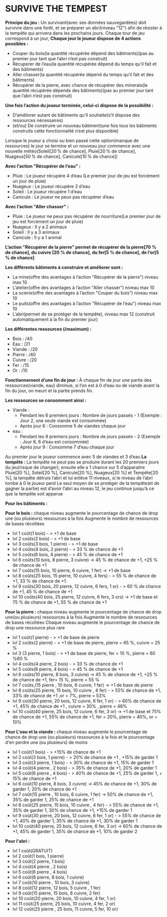 # SURVIVE THE TEMPEST

**Principe du jeu :** Un survivant(avec ses données sauvegardées) doit survivre dans une forêt, et se préparer un abri(niveau "12") afin de résister à la tempête qui arrivera dans les
prochains jours.
Chaque tour de jeu correspond à un jour,
**Chaque jour le joueur dispose de 4 actions possibles :**

- Couper du bois(la quantité récupérée dépend des bâtiments)(pas au premier jour tant que l’abri n’est pas construit)
- Récuperer de l’eau(la quantité récupérée dépend du temps qu’il fait et des bâtiments)
- Aller chasser(la quantité récupérée dépend du temps qu’il fait et des bâtiments)
- Récupérer de la pierre, avec chance de récupérer des minerais(la quantité récupérée dépends des bâtiments)(pas au premier jour tant que l’abri n’est pas construit)

**Une fois l’action du joueur terminée, celui-ci dispose de la possibilité :**

- D’améliorer autant de bâtiments qu’il souhaite(s’il dispose des ressources nécessaires)
- (et/ou) De construire un nouveau bâtiment(une fois tous les bâtiments construits cette fonctionnalité n’est plus disponible)

Lorsque le joueur a choisi ou bien passé cette option(manque de ressources) le jour se termine
et un nouveau jour commence avec une nouvelle météo(Soleil[20 % de chance], Pluie[20 % de chance], Nuageux[50 % de chance], Canicule[10 % de chance])

**Avec l’action "Récupérer de l’eau" :**

- Pluie : Le joueur récupère 4 d’eau (Le premier jour de jeu est forcément un jour de pluie)
- Nuageux : Le joueur récupère 2 d’eau
- Soleil : Le joueur récupère 1 d’eau
- Canicule : Le joueur ne peux pas récupérer d’eau

**Avec l’action "Aller chasser" :**

- Pluie : Le joueur ne peux pas récupérer de nourriture(Le premier jour de jeu est forcément un jour de pluie)
- Nuageux : Il y a 2 animaux
- Soleil : Il y a 3 animaux
- Canicule : Il y a 1 animal

**L’action "Récupérer de la pierre" permet de récupérer de la pierre[70 % de chance], du cuivre [20 % de chance], du fer[5 % de chance], de l’or[5 % de chance]**

**Les différents bâtiments à construire et améliorer sont :**

- La mine(offre des avantages à l’action "Récupérer de la pierre") niveau max 10
- L’atelier(offre des avantages à l’action "Aller chasser") niveau max 10
- La scierie(offre des avantages à l’action "Couper du bois") niveau max 10
- Le puits(offre des avantages à l’action "Récupérer de l’eau") niveau max 10
- L’abri(permet de se protéger de la tempête), niveau max 12 (construit automatiquement à la fin du premier jour)

**Les différentes ressources (/maximum) :**

- Bois : /40
- Eau : /21
- Viande : /20
- Pierre : /40
- Cuivre : /20
- Fer : /15
- Or : /10

**Fonctionnement d’une fin de jour :**
À chaque fin de jour une partie des ressources(viande, eau) diminue, si l’on est à 0 d’eau ou de viande avant la fin du jour, on meurt et la partie prends fin.

**Les ressources se consomment ainsi :**

- Viande :
  - Pendant les 6 premiers jours : Nombre de jours passés - 1 (Exemple : Jour 2, une seule viande est consommée)
  - Après jour 6 : Consomme 5 de viandes chaque jour
- eau :
  - Pendant les 9 premiers jours : Nombre de jours passés - 2 (Exemple : Jour 8, 6 d’eau est consommée)
  - Après jour 9 : Consomme 7 d’eau chaque jour

Au premier jour le joueur commence avec 5 de viandes et 3 d’eau
**La tempête :**
La tempête ne peut pas se produire durant les 20 premiers jours du jeu(risque de changer), ensuite elle a 1 chance sur 5 d’apparaitre
Pluie[20 %], Soleil[20 %], Canicule[20 %], Nuageux[20 %] et Tempête[20 %], la tempête détruis l’abri et lui enlève 11 niveaux, si le niveau de l’abri tombe à 0 le joueur perd
Le seul moyen de se protéger de la tempête(et de gagner la partie) est d’avoir l’abri au niveau 12, le jeu continue jusqu’à ce que la tempête soit apparue

**Pour les bâtiments :**

**Pour le bois :**
chaque niveau augmente le pourcentage de chance de drop une (ou plusieurs) ressources à la fois
Augmente le nombre de ressources de bases récoltées

- lvl 1 coût(1 bois) - > +1 de base
- lvl 2 coûts(2 bois) - > +1 de base
- lvl 3 coûts(3 bois, 1 pierre) - > +1 de base
- lvl 4 coûts(4 bois, 2 pierre) - > 33 % de chance de +1
- lvl 5 coûts(6 bois, 4 pierre) - > 45 % de chance de +1
- lvl 6 coûts(10 bois, 8 pierre, 3 cuivre) -> 45 % de chance de +1, +25 % de chance de +1
- lvl 7 coûts(15 bois, 10 pierre, 6 cuivre, 1 fer) -> +1 de base
- lvl 8 coûts(25 bois, 15 pierre, 10 cuivre, 4 fers) - > 55 % de chance de +1, 33 % de chance de +1
- lvl 9 coûts(30 bois, 20 pierre, 12 cuivre, 6 fers, 1 or) - > 60 % de chance de +1, 45 % de chance de +1
- lvl 10 coûts(40 bois, 25 pierre, 12 cuivre, 6 fers, 3 ors) -> +1 de base et 75 % de chance de +1, 55 % de chance de +1

**Pour la pierre :**
chaque niveau augmente le pourcentage de chance de drop une(ou plusieurs) ressources à la fois
Augmente le nombre de ressources de bases récoltées
Chaque niveau augmente le pourcentage de chance de drop une ressource plus rare

- lvl 1 coût(1 pierre) - > +1 de base de pierre
- lvl 2 coûts(2 pierre) - > +1 de base de pierre, pierre = 65 %, cuivre = 25 %
- lvl 3 (3 pierre, 1 bois) - > +1 de base de pierre, fer = 10 %, pierre = 60 %60 %
- lvl 4 coûts(4 pierre, 2 bois) - > 33 % de chance de +1
- lvl 5 coûts(6 pierre, 4 bois) - > 45 % de chance de +1
- lvl 6 coûts(10 pierre, 8 bois, 3 cuivre) -> 45 % de chance de +1, +25 % de chance de +1, fer= 15 %, pierre = 55 %
- lvl 7 coûts,(15 pierre , 10 bois, 6 cuivre, 1 fer) -> +1 de base de pierre
- lvl 8 coûts(25 pierre, 15 bois, 10 cuivre , 4 fer) - > 55% de chance de +1, 33% de chance de +1 ,or = 7%, pierre = 53%
- lvl 9 coût(30 pierre, 20 bois, 12 cuivre, 6 fer, 1 or) - > 60% de chance de +1, 45% de chance de +1 , cuivre = 30% , pierre = 48%
- lvl 10 coût(40 pierre, 25 bois, 12 cuivre, 6 fer, 3 or) -> +1 de base et 75% de chance de +1, 55% de chance de +1, fer = 20%, pierre = 40%, or = 10%

**Pour L'eau et la viande :**
chaque niveau augmente le pourcentage de chance de drop une (ou plusieurs) ressources à la fois
et le pourcentage d'en perdre une (ou plusieurs) de moins

- lvl 1 coût(1 bois) - > +15% de chance de +1
- lvl 2 coût(3 bois, 1 pierre) - > 20% de chance de +1 , +15% de garder 1
- lvl 3 coût(3 pierre, 1 bois) - > 30% de chance de +1, 15% de garder 1
- lvl 4 coût(4 pierre , 2 bois) - > 35% de chance de +1, 20% de garder 1
- lvl 5 coût(6 pierre , 4 bois) - > 40% de chance de +1, 25% de garder 1, + 15% de chance de +1
- lvl 6 coût(10 pierre, 8 bois, 3 cuivre) -> 45% de chance de +1, 30% de garder 1, 20% de chance de +1
- lvl 7 coût(15 pierre , 10 bois, 6 cuivre, 1 fer) -> 50% de chance de +1, 35% de garder 1, 25% de chance de +1
- lvl 8 coût(25 pierre, 15 bois, 10 cuivre , 4 fer) - > 55% de chance de +1, 35% de garder 1, 30% de chance de +1, +15% de garder 1
- lvl 9 coût(30 pierre, 20 bois, 12 cuivre, 6 fer, 1 or) - > 55% de chance de +1, 40% de garder 1, 35% de chance de +1, 30% de garder 1
- lvl 10 coût(40 pierre, 25 bois, 12 cuivre, 6 fer, 3 or) -> 60% de chance de +1, 45% de garder 1, 35% de chance de +1, 10% de garder 2

**Pour l'abri :**

- lvl 1 coût(GRATUIT)
- lvl 2 coût(1 bois, 1 pierre)
- lvl 3 coût(2 pierre, 1 bois)
- lvl 4 coût(4 pierre , 2 bois)
- lvl 5 coût(6 pierre , 4 bois)
- lvl 6 coût(8 pierre, 8 bois, 1 cuivre)
- lvl 7 coût(10 pierre , 10 bois, 3 cuivre)
- lvl 8 coût(12 pierre, 12 bois, 5 cuivre , 1 fer)
- lvl 9 coût(15 pierre, 15 bois, 8 cuivre, 2 fer)
- lvl 10 coût(20 pierre, 20 bois, 10 cuivre, 4 fer, 1 or)
- lvl 11 coût(25 pierre, 25 bois, 10 cuivre, 4 fer, 2 or)
- lvl 12 coût(25 pierre , 25 bois, 11 cuivre, 5 fer, 10 or)
